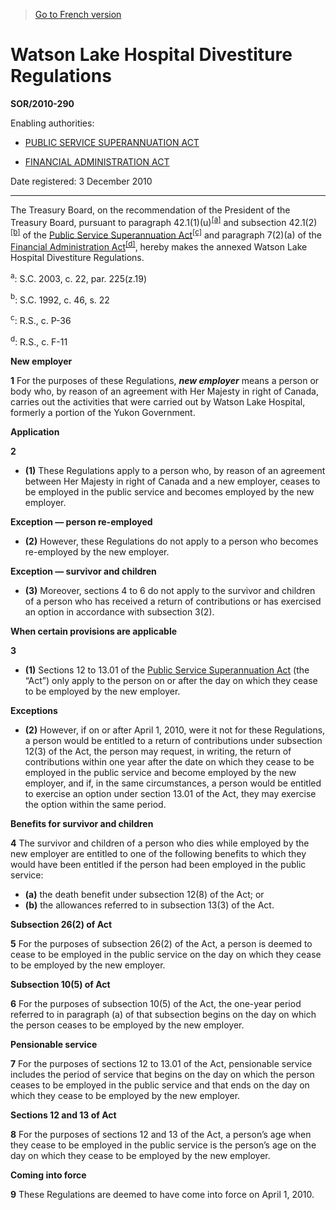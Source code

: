 > [Go to French version](/fr/Règlements/Décrets,%20ordonnances%20et%20règlements%20statutaires/2010/290.md)

# Watson Lake Hospital Divestiture Regulations

**SOR/2010-290**

Enabling authorities: 
- [PUBLIC SERVICE SUPERANNUATION ACT](/en/Acts/Revised%20Statutes%20of%20Canada/P/P-36.md)

- [FINANCIAL ADMINISTRATION ACT](/en/Acts/Revised%20Statutes%20of%20Canada/F/F-11.md)

Date registered: 3 December 2010

----------

The Treasury Board, on the recommendation of the President of the Treasury Board, pursuant to paragraph 42.1(1)(u)<sup><a href='#fn_609504-E_hq_1901'>[a]</a></sup> and subsection 42.1(2)<sup><a href='#fn_81000-2-622-E_hq_9375'>[b]</a></sup> of the [Public Service Superannuation Act](/en/Acts/Revised%20Statutes%20of%20Canada/P/P-36.md)<sup><a href='#fn_81000-2-622-E_hq_9376'>[c]</a></sup> and paragraph 7(2)(a) of the [Financial Administration Act](/en/Acts/Revised%20Statutes%20of%20Canada/F/F-11.md)<sup><a href='#fn_81000-2-622-E_hq_9377'>[d]</a></sup>, hereby makes the annexed Watson Lake Hospital Divestiture Regulations.

<a name='fn_609504-E_hq_1901'><sup>a</sup></a>: S.C. 2003, c. 22, par. 225(z.19)<br />

<a name='fn_81000-2-622-E_hq_9375'><sup>b</sup></a>: S.C. 1992, c. 46, s. 22<br />

<a name='fn_81000-2-622-E_hq_9376'><sup>c</sup></a>: R.S., c. P-36<br />

<a name='fn_81000-2-622-E_hq_9377'><sup>d</sup></a>: R.S., c. F-11<br />




**New employer**

**1** For the purposes of these Regulations, ***new employer*** means a person or body who, by reason of an agreement with Her Majesty in right of Canada, carries out the activities that were carried out by Watson Lake Hospital, formerly a portion of the Yukon Government.




**Application**

**2** 

- **(1)** These Regulations apply to a person who, by reason of an agreement between Her Majesty in right of Canada and a new employer, ceases to be employed in the public service and becomes employed by the new employer.

**Exception — person re-employed**

- **(2)** However, these Regulations do not apply to a person who becomes re-employed by the new employer.

**Exception — survivor and children**

- **(3)** Moreover, sections 4 to 6 do not apply to the survivor and children of a person who has received a return of contributions or has exercised an option in accordance with subsection 3(2).




**When certain provisions are applicable**

**3** 

- **(1)** Sections 12 to 13.01 of the [Public Service Superannuation Act](/en/Acts/Revised%20Statutes%20of%20Canada/P/P-36.md) (the “Act”) only apply to the person on or after the day on which they cease to be employed by the new employer.

**Exceptions**

- **(2)** However, if on or after April 1, 2010, were it not for these Regulations, a person would be entitled to a return of contributions under subsection 12(3) of the Act, the person may request, in writing, the return of contributions within one year after the date on which they cease to be employed in the public service and become employed by the new employer, and if, in the same circumstances, a person would be entitled to exercise an option under section 13.01 of the Act, they may exercise the option within the same period.




**Benefits for survivor and children**

**4** The survivor and children of a person who dies while employed by the new employer are entitled to one of the following benefits to which they would have been entitled if the person had been employed in the public service:
- **(a)** the death benefit under subsection 12(8) of the Act; or
- **(b)** the allowances referred to in subsection 13(3) of the Act.




**Subsection 26(2) of Act**

**5** For the purposes of subsection 26(2) of the Act, a person is deemed to cease to be employed in the public service on the day on which they cease to be employed by the new employer.




**Subsection 10(5) of Act**

**6** For the purposes of subsection 10(5) of the Act, the one-year period referred to in paragraph (a) of that subsection begins on the day on which the person ceases to be employed by the new employer.




**Pensionable service**

**7** For the purposes of sections 12 to 13.01 of the Act, pensionable service includes the period of service that begins on the day on which the person ceases to be employed in the public service and that ends on the day on which they cease to be employed by the new employer.




**Sections 12 and 13 of Act**

**8** For the purposes of sections 12 and 13 of the Act, a person’s age when they cease to be employed in the public service is the person’s age on the day on which they cease to be employed by the new employer.




**Coming into force**

**9** These Regulations are deemed to have come into force on April 1, 2010.


